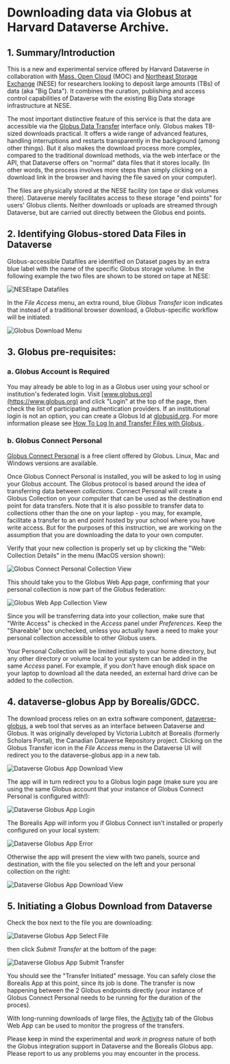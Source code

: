 # Downloading data via Globus at Harvard Dataverse Archive.

## 1. Summary/Introduction

This is a new and experimental service offered by Harvard Dataverse in collaboration with [Mass. Open Cloud](https://massopen.cloud/) (MOC) and [Northeast Storage Exchange](https://nese.mghpcc.org/) (NESE) for researchers looking to deposit large amounts (TBs) of data (aka "Big Data"). It combines the curation, publishing and access control capabilities of Dataverse with the existing Big Data storage infrastructure at NESE.

The most important distinctive feature of this service is that the data are accessible via the [Globus Data Transfer](https://www.globus.org/data-transfer) interface only. Globus makes TB-sized downloads practical. It offers a wide range of advanced features, handling interruptions and restarts transparently in the background (among other things). But it also makes the download process more complex, compared to the traditional download methods, via the web interface or the API, that Dataverse offers on "normal" data files that it stores locally. (In other words, the process involves more steps than simply clicking on a download link in the browser and having the file saved on your computer). 

The files are physically stored at the NESE facility (on tape or disk volumes there). Dataverse merely facilitates access to these storage "end points" for users' Globus clients. Neither downloads or uploads are streamed through Dataverse, but are carried out directly between the Globus end points.

## 2. Identifying Globus-stored Data Files in Dataverse

Globus-accessible Datafiles are identified on Dataset pages by an extra blue label with the name of the specific Globus storage volume. In the following example the two files are shown to be stored on tape at NESE: 

![NESEtape Datafiles](NESETapeDatafiles.png)

In the _File Access_ menu, an extra round, blue _Globus Transfer_ icon indicates that instead of a traditional browser download, a Globus-specific workflow will be initiated:

![Globus Download Menu](GlobusDownloadMenu.png)

## 3. Globus pre-requisites:

### a. Globus Account is Required

You may already be able to log in as a Globus user using your school or institution's federated login. Visit [www.globus.org](https://www.globus.org) and click "Login" at the top of the page, then check the list of participating authentication providers. If an institutional login is not an option, you can create a Globus Id at [globusid.org](https://www.globusid.org). For more information please see [How To Log In and Transfer Files with Globus ](https://docs.globus.org/guides/tutorials/manage-files/transfer-files/).

### b. Globus Connect Personal 

[Globus Connect Personal](https://www.globus.org/globus-connect-personal) is a free client offered by Globus. Linux, Mac and Windows versions are available.

Once Globus Connect Personal is installed, you will be asked to log in using your Globus account. The Globus protocol is based around the idea of transferring data between _collections_. Connect Personal will create a Globus Collection on your computer that can be used as the destination end point for data transfers. Note that it is also possible to transfer data to collections other than the one on your laptop - you may, for example, facilitate a transfer to an end point hosted by your school where you have write access. But for the purposes of this instruction, we are working on the assumption that you are downloading the data to your own computer. 

Verify that your new collection is properly set up by clicking the "Web: Collection Details" in the menu (MacOS version shown):

![Globus Connect Personal Collection View](GlobusPersonalConnect.png)

This should take you to the Globus Web App page, confirming that your personal collection is now part of the Globus federation:

![Globus Web App Collection View](GlobusWebAppCollection.png)

Since you will be transferring data into your collection, make sure that "Write Access" is checked in the _Access_ panel under _Preferences_. Keep the "Shareable" box unchecked, unless you actually have a need to make your personal collection accessible to other Globus users.

Your Personal Collection will be limited initially to your home directory, but any other directory or volume local to your system can be added in the same _Access_ panel. For example, if you don't have enough disk space on your laptop to download all the data needed, an external hard drive can be added to the collection. 

## 4. dataverse-globus App by Borealis/GDCC.

The download process relies on an extra software component, [dataverse-globus](https://github.com/gdcc/dataverse-globus), a web tool that serves as an interface between Dataverse and Globus. It was originally developed by Victoria Lubitch at Borealis (formerly Scholars Portal), the Canadian Dataverse Repository project. Clicking on the Globus Transfer icon in the _File Access_ menu in the Dataverse UI will redirect you to the dataverse-globus app in a new tab.

![Dataverse Globus App Download View](DataverseGlobusDownload.png)

The app will in turn redirect you to a Globus login page  (make sure you are using the same Globus account that your instance of Globus Connect Personal is configured with!):

![Dataverse Globus App Login](DataverseGlobusAppLogin.png)

The Borealis App will inform you if Globus Connect isn't installed or properly configured on your local system:

![Dataverse Globus App Error](DataverseGlobusAppError.png)

Otherwise the app will present the view with two panels, source and destination, with the file you selected on the left and your personal collection on the right: 

![Dataverse Globus App Download View](DataverseGlobusDownload.png)

## 5. Initiating a Globus Download from Dataverse

Check the box next to the file you are downloading:

![Dataverse Globus App Select File](DataverseGlobusAppFileSelect.png)

then click _Submit Transfer_ at the bottom of the page:

![Dataverse Globus App Submit Transfer](DataverseGlobusAppSubmitDownload.png)

You should see the "Transfer Initiated" message. You can safely close the Borealis App at this point, since its job is done. The transfer is now happening between the 2 Globus endpoints directly (your instance of Globus Connect Personal needs to be running for the duration of the proces).

With long-running downloads of large files, the [Activity](https://app.globus.org/activity) tab of the Globus Web App can be used to monitor the progress of the transfers.

Please keep in mind the experimental and _work in progress_ nature of both the Globus integration support in Dataverse and the Borealis Globus app. Please report to us any problems you may encounter in the process. 